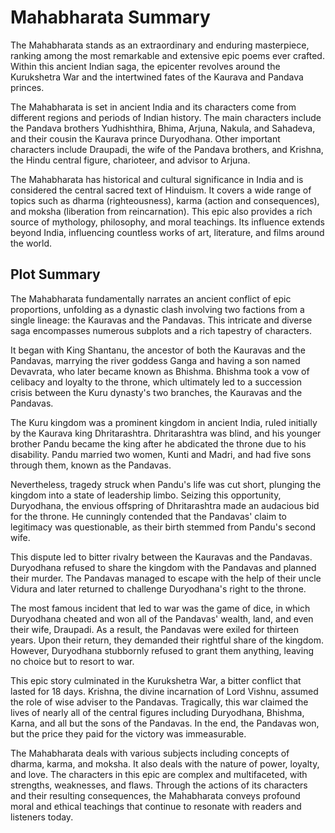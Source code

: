 # Mahabharata Summary

The Mahabharata stands as an extraordinary and enduring masterpiece, ranking among the most remarkable and extensive epic poems ever crafted. Within this ancient Indian saga, the 
epicenter revolves around the Kurukshetra War and the intertwined fates of the Kaurava and Pandava princes.

The Mahabharata is set in ancient India and its characters come from different regions and periods of Indian history. The main characters include the Pandava brothers Yudhishthira, 
Bhima, Arjuna, Nakula, and Sahadeva, and their cousin the Kaurava prince Duryodhana. Other important characters include Draupadi, the wife of the Pandava brothers, and Krishna, the 
Hindu central figure, charioteer, and advisor to Arjuna.

The Mahabharata has historical and cultural significance in India and is considered the central sacred text of Hinduism. It covers a wide range of topics such as dharma (righteousness),
karma (action and consequences), and moksha (liberation from reincarnation). This epic also provides a rich source of mythology, philosophy, and moral teachings. Its influence extends 
beyond India, influencing countless works of art, literature, and films around the world.

## Plot Summary
The Mahabharata fundamentally narrates an ancient conflict of epic proportions, unfolding as a dynastic clash involving two factions from a single lineage: the Kauravas and the 
Pandavas. This intricate and diverse saga encompasses numerous subplots and a rich tapestry of characters.


It began with King Shantanu, the ancestor of both the Kauravas and the Pandavas, marrying the river goddess Ganga and having a son named Devavrata, who later became known as Bhishma. 
Bhishma took a vow of celibacy and loyalty to the throne, which ultimately led to a succession crisis between the Kuru dynasty's two branches, the Kauravas and the Pandavas.

The Kuru kingdom was a prominent kingdom in ancient India, ruled initially by the Kaurava king Dhritarashtra. Dhritarashtra was blind, and his younger brother Pandu became the king 
after he abdicated the throne due to his disability. Pandu married two women, Kunti and Madri, and had five sons through them, known as the Pandavas.

Nevertheless, tragedy struck when Pandu's life was cut short, plunging the kingdom into a state of leadership limbo. Seizing this opportunity, Duryodhana, the envious offspring of 
Dhritarashtra made an audacious bid for the throne. He cunningly contended that the Pandavas' claim to legitimacy was questionable, as their birth stemmed from Pandu's second wife.

This dispute led to bitter rivalry between the Kauravas and the Pandavas. Duryodhana refused to share the kingdom with the Pandavas and planned their murder. The Pandavas managed to 
escape with the help of their uncle Vidura and later returned to challenge Duryodhana's right to the throne.

The most famous incident that led to war was the game of dice, in which Duryodhana cheated and won all of the Pandavas' wealth, land, and even their wife, Draupadi. As a result, the 
Pandavas were exiled for thirteen years. Upon their return, they demanded their rightful share of the kingdom. However, Duryodhana stubbornly refused to grant them anything, leaving 
no choice but to resort to war.

This epic story culminated in the Kurukshetra War, a bitter conflict that lasted for 18 days. Krishna, the divine incarnation of Lord Vishnu, assumed the role of wise adviser to the 
Pandavas. Tragically, this war claimed the lives of nearly all of the central figures including Duryodhana, Bhishma, Karna, and all but the sons of the Pandavas. In the end, the 
Pandavas won, but the price they paid for the victory was immeasurable.


The Mahabharata deals with various subjects including concepts of dharma, karma, and moksha. It also deals with the nature of power, loyalty, and love. The characters in this epic are 
complex and multifaceted, with strengths, weaknesses, and flaws. Through the actions of its characters and their resulting consequences, the Mahabharata conveys profound moral and 
ethical teachings that continue to resonate with readers and listeners today.







